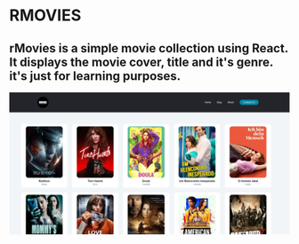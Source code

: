 # RMOVIES

## rMovies is a simple movie collection using React. It displays the movie cover, title and it's genre. it's just for learning purposes.

![alt text](rm1.png)
